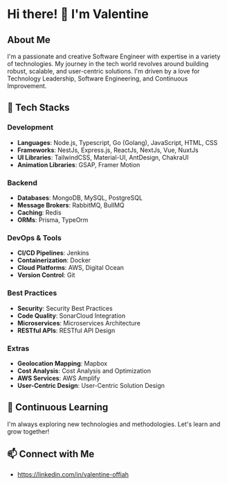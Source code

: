 # Hi there! 👋 I'm Valentine

## About Me
I'm a passionate and creative Software Engineer with expertise in a variety of technologies. My journey in the tech world revolves around building robust, scalable, and user-centric solutions. I'm driven by a love for Technology Leadership, Software Engineering, and Continuous Improvement.

## 🚀 Tech Stacks

### Development
- **Languages**: Node.js, Typescript, Go (Golang), JavaScript, HTML, CSS
- **Frameworks**: NestJs, Express.js, ReactJs, NextJs, Vue, NuxtJs
- **UI Libraries**: TailwindCSS, Material-UI, AntDesign, ChakraUI
- **Animation Libraries**: GSAP, Framer Motion

### Backend
- **Databases**: MongoDB, MySQL, PostgreSQL
- **Message Brokers**: RabbitMQ, BullMQ
- **Caching**: Redis
- **ORMs**: Prisma, TypeOrm

### DevOps & Tools
- **CI/CD Pipelines**: Jenkins
- **Containerization**: Docker
- **Cloud Platforms**: AWS, Digital Ocean
- **Version Control**: Git

### Best Practices
- **Security**: Security Best Practices
- **Code Quality**: SonarCloud Integration
- **Microservices**: Microservices Architecture
- **RESTful APIs**: RESTful API Design

### Extras
- **Geolocation Mapping**: Mapbox
- **Cost Analysis**: Cost Analysis and Optimization
- **AWS Services**: AWS Amplify
- **User-Centric Design**: User-Centric Solution Design

## 🌱 Continuous Learning
I'm always exploring new technologies and methodologies. Let's learn and grow together!

## 📫 Connect with Me
- https://linkedin.com/in/valentine-offiah
